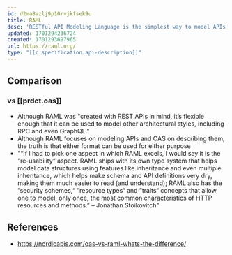 ```yaml
---
id: d2ma8azlj9p10rvjkfsek9u
title: RAML
desc: 'RESTful API Modeling Language is the simplest way to model APIs'
updated: 1701294236724
created: 1701293697965
url: https://raml.org/
type: "[[c.specification.api-description]]"
---
```


## Comparison

### vs [[prdct.oas]]

- Although RAML was "created with REST APIs in mind, it’s flexible enough that it can be used to model other architectural styles, including RPC and even GraphQL."
- Although RAML focuses on modeling APIs and OAS on describing them, the truth is that either format can be used for either purpose
- "“If I had to pick one aspect in which RAML excels, I would say it is the ”re-usability“ aspect. RAML ships with its own type system that helps model data structures using features like inheritance and even multiple inheritance, which helps make schema and API definitions very dry, making them much easier to read (and understand); RAML also has the ”security schemes,“ ”resource types“ and ”traits“ concepts that allow one to model, only once, the most common characteristics of HTTP resources and methods.” – Jonathan Stoikovitch"

## References

- https://nordicapis.com/oas-vs-raml-whats-the-difference/